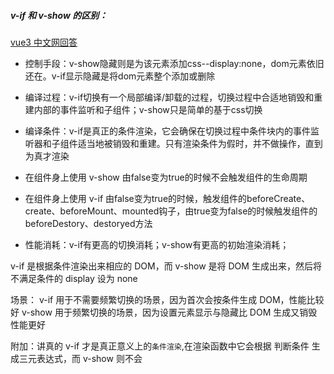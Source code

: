 ##### v-if 和 v-show 的区别：
[vue3 中文网回答](https://vue3js.cn/interview/vue/show_if.html#%E4%B8%89%E3%80%81v-show%E4%B8%8Ev-if%E5%8E%9F%E7%90%86%E5%88%86%E6%9E%90)


- 控制手段：v-show隐藏则是为该元素添加css--display:none，dom元素依旧还在。v-if显示隐藏是将dom元素整个添加或删除

- 编译过程：v-if切换有一个局部编译/卸载的过程，切换过程中合适地销毁和重建内部的事件监听和子组件；v-show只是简单的基于css切换

- 编译条件：v-if是真正的条件渲染，它会确保在切换过程中条件块内的事件监听器和子组件适当地被销毁和重建。只有渲染条件为假时，并不做操作，直到为真才渲染

- 在组件身上使用 v-show 由false变为true的时候不会触发组件的生命周期

- 在组件身上使用 v-if 由false变为true的时候，触发组件的beforeCreate、create、beforeMount、mounted钩子，由true变为false的时候触发组件的beforeDestory、destoryed方法

- 性能消耗：v-if有更高的切换消耗；v-show有更高的初始渲染消耗；



v-if 是根据条件渲染出来相应的 DOM，而 v-show 是将 DOM 生成出来，然后将不满足条件的 display 设为 none

场景：
v-if 用于不需要频繁切换的场景，因为首次会按条件生成 DOM，性能比较好
v-show 用于频繁切换的场景，因为设置元素显示与隐藏比 DOM 生成又销毁性能更好

附加：讲真的 v-if 才是真正意义上的`条件渲染`,在渲染函数中它会根据 判断条件 生成三元表达式，而 v-show 则不会